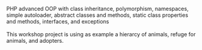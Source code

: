 PHP advanced OOP with class inheritance, polymorphism, namespaces, simple autoloader, abstract classes and methods, static class properties and methods, interfaces, and exceptions </br></br>
This workshop project is using as example a hierarcy of animals, refuge for animals, and adopters.
